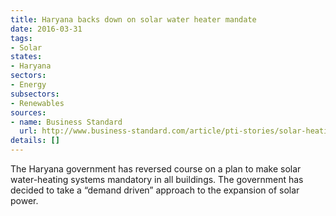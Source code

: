 ```yaml
---
title: Haryana backs down on solar water heater mandate
date: 2016-03-31
tags:
- Solar
states:
- Haryana
sectors:
- Energy
subsectors:
- Renewables
sources:
- name: Business Standard
  url: http://www.business-standard.com/article/pti-stories/solar-heating-systems-not-mandatory-in-haryana-anymore-116032500711_1.html
details: []
---
```


The Haryana government has reversed course on a plan to make solar water-heating systems mandatory in all buildings. The government has decided to take a “demand driven” approach to the expansion of solar power.
